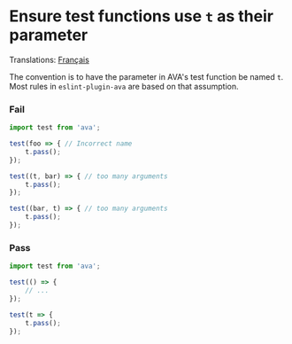 # Ensure test functions use `t` as their parameter

Translations: [Français](https://github.com/sindresorhus/ava-docs/blob/master/fr_FR/related/eslint-plugin-ava/docs/rules/use-t.md)

The convention is to have the parameter in AVA's test function be named `t`. Most rules in `eslint-plugin-ava` are based on that assumption.

### Fail

```js
import test from 'ava';

test(foo => { // Incorrect name
	t.pass();
});

test((t, bar) => { // too many arguments
	t.pass();
});

test((bar, t) => { // too many arguments
	t.pass();
});
```

### Pass

```js
import test from 'ava';

test(() => {
	// ...
});

test(t => {
	t.pass();
});
```

